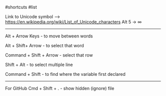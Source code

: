 
#shortcuts #list

Link to Unicode symbol --> https://en.wikipedia.org/wiki/List_of_Unicode_characters
Alt 5 -> ∞
___

Alt + Arrow Keys - to move between words

Alt + Shift+ Arrow - to select that word  

Command + Shift + Arrow - select that row

Shift + Alt - to select multiple line

Command + Shift - to find where the variable first declared

_____

For GitHub
Cmd + Shift + .   - show hidden (ignore) file